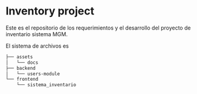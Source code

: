 # Inventory project

Este es el repositorio de los requerimientos y el desarrollo del
proyecto de inventario sistema MGM.

El sistema de archivos es

```bash
├── assets
│   └── docs
├── backend
│   └── users-module
└── frontend
    └── sistema_inventario
```
